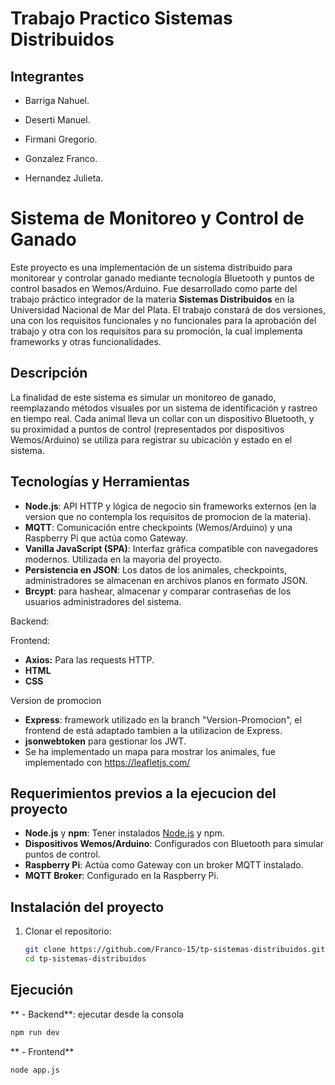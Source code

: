 # Trabajo Practico Sistemas Distribuidos

## Integrantes
- Barriga Nahuel.

- Deserti Manuel.

- Firmani Gregorio.

- Gonzalez Franco.

- Hernandez Julieta.


# Sistema de Monitoreo y Control de Ganado

Este proyecto es una implementación de un sistema distribuido para monitorear y controlar ganado mediante tecnología Bluetooth y puntos de control basados en Wemos/Arduino. Fue desarrollado como parte del trabajo práctico integrador de la materia **Sistemas Distribuidos** en la Universidad Nacional de Mar del Plata.
El trabajo constará de dos versiones, una con los requisitos funcionales y no funcionales para la aprobación del trabajo y otra con los requisitos para su promoción, la cual implementa frameworks y otras funcionalidades.

## Descripción

La finalidad de este sistema es simular un monitoreo de ganado, reemplazando métodos visuales por un sistema de identificación y rastreo en tiempo real. Cada animal lleva un collar con un dispositivo Bluetooth, y su proximidad a puntos de control (representados por dispositivos Wemos/Arduino) se utiliza para registrar su ubicación y estado en el sistema.

## Tecnologías y Herramientas

- **Node.js**: API HTTP y lógica de negocio sin frameworks externos (en la version que no contempla los requisitos de promocion de la materia).
- **MQTT**: Comunicación entre checkpoints (Wemos/Arduino) y una Raspberry Pi que actúa como Gateway.
- **Vanilla JavaScript (SPA)**: Interfaz gráfica compatible con navegadores modernos. Utilizada en la mayoria del proyecto.
- **Persistencia en JSON**: Los datos de los animales, checkpoints, administradores se almacenan en archivos planos en formato JSON.
- **Brcypt**: para hashear, almacenar y comparar contraseñas de los usuarios administradores del sistema.

Backend:


Frontend:
- **Axios:** Para las requests HTTP.
- **HTML**
- **CSS**


Version de promocion
- **Express**: framework utilizado en la branch "Version-Promocion", el frontend de está adaptado tambien a la utilizacion de Express.
- **jsonwebtoken** para gestionar los JWT.
- Se ha implementado un mapa para mostrar los animales, fue implementado con https://leafletjs.com/
 



## Requerimientos previos a la ejecucion del proyecto

- **Node.js** y **npm**: Tener instalados [Node.js](https://nodejs.org/) y npm.
- **Dispositivos Wemos/Arduino**: Configurados con Bluetooth para simular puntos de control.
- **Raspberry Pi**: Actúa como Gateway con un broker MQTT instalado.
- **MQTT Broker**: Configurado en la Raspberry Pi.

## Instalación del proyecto

1. Clonar el repositorio:
   ```bash
   git clone https://github.com/Franco-15/tp-sistemas-distribuidos.git
   cd tp-sistemas-distribuidos

## Ejecución
** - Backend**: ejecutar desde la consola
 ```bash
npm run dev
```

** - Frontend** 
```bash
node app.js
```
